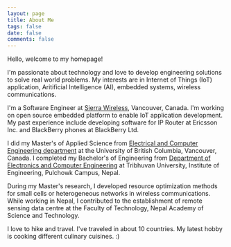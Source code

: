 ```yaml
---
layout: page
title: About Me
tags: false
date: false
comments: false
---
```

    
Hello, welcome to my homepage!

I'm passionate about technology and love to develop engineering solutions to solve real world problems. My interests are in Internet of Things (IoT) application, Aritificial Intelligence (AI), embedded systems, wireless communications. 

I'm a Software Engineer at [Sierra Wireless](https://www.sierrawireless.com/), Vancouver, Canada. I'm working on open source embedded platform to enable IoT application development. My past experience include developing software for IP Router at Ericsson Inc. and BlackBerry phones at BlackBerry Ltd.

I did my Master's of Applied Science from [Electrical and Computer Engineering department](https://www.ece.ubc.ca/) at the University of British Columbia, Vancouver, Canada. I completed my Bachelor's of Engineering from [Department of Electronics and Computer Engineering](https://doece.pcampus.edu.np/) at Tribhuvan University, Institute of Engineering, Pulchowk Campus, Nepal.

During my Master's research, I developed resource optimization methods for small cells or heterogeneous networks in wireless communications. While working in Nepal, I contributed to the establishment of remote sensing data centre at the Faculty of Technology, Nepal Academy of Science and Technology.

I love to hike and travel. I've traveled in about 10 countries. My latest hobby is cooking different culinary cuisines. :)

